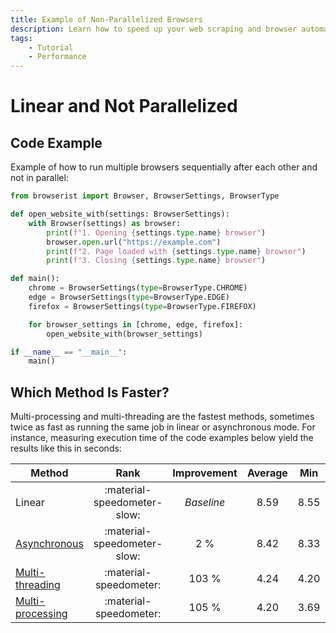 ```yaml
---
title: Example of Non-Parallelized Browsers
description: Learn how to speed up your web scraping and browser automation with Browserist by running multiple browsers in parallel using asynchronous methods. Includes code examples.
tags:
    - Tutorial
    - Performance
---
```


# Linear and Not Parallelized
## Code Example
Example of how to run multiple browsers sequentially after each other and not in parallel:

```python linenums="1"
from browserist import Browser, BrowserSettings, BrowserType

def open_website_with(settings: BrowserSettings):
    with Browser(settings) as browser:
        print(f"1. Opening {settings.type.name} browser")
        browser.open.url("https://example.com")
        print(f"2. Page loaded with {settings.type.name} browser")
        print(f"3. Closing {settings.type.name} browser")

def main():
    chrome = BrowserSettings(type=BrowserType.CHROME)
    edge = BrowserSettings(type=BrowserType.EDGE)
    firefox = BrowserSettings(type=BrowserType.FIREFOX)

    for browser_settings in [chrome, edge, firefox]:
        open_website_with(browser_settings)

if __name__ == "__main__":
    main()
```

## Which Method Is Faster?
Multi-processing and multi-threading are the fastest methods, sometimes twice as fast as running the same job in linear or asynchronous mode. For instance, measuring execution time of the code examples below yield the results like this in seconds:

<div id="performance-parallelization-table-1"></div>

| Method                                    | Rank                        | Improvement | Average | Min   | Max   |
| ----------------------------------------- | :-------------------------: | :---------: | :-----: | :---: | :---: |
| Linear                                    | :material-speedometer-slow: | _Baseline_  | 8.59    | 8.55  | 8.62  |
| [Asynchronous](2-asynchronous.md)         | :material-speedometer-slow: | 2 %         | 8.42    | 8.33  | 8.48  |
| [Multi-threading](3-multi-threading.md)   | :material-speedometer:      | 103 %       | 4.24    | 4.20  | 4.29  |
| [Multi-processing](4-multi-processing.md) | :material-speedometer:      | 105 %       | 4.20    | 3.69  | 6.05  |
